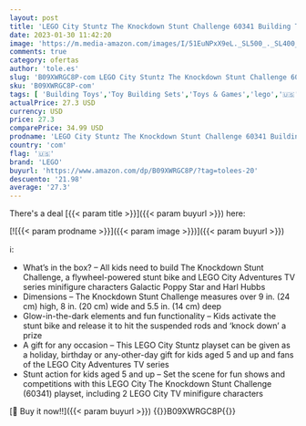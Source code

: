 ```yaml
---
layout: post
title: 'LEGO City Stuntz The Knockdown Stunt Challenge 60341 Building Toy Set for Boys  Girls  and Kids Ages 5+  117 Pieces '
date: 2023-01-30 11:42:20
image: 'https://m.media-amazon.com/images/I/51EuNPxX9eL._SL500_._SL400_.jpg'
comments: true
category: ofertas
author: 'tole.es'
slug: 'B09XWRGC8P-com LEGO City Stuntz The Knockdown Stunt Challenge 60341...'
sku: 'B09XWRGC8P-com'
tags: [ 'Building Toys','Toy Building Sets','Toys & Games','lego','🇺🇸', ]
actualPrice: 27.3 USD
currency: USD
price: 27.3
comparePrice: 34.99 USD
prodname: 'LEGO City Stuntz The Knockdown Stunt Challenge 60341 Building Toy Set for Boys  Girls  and Kids Ages 5+  117 Pieces '
country: 'com'
flag: '🇺🇸'
brand: 'LEGO'
buyurl: 'https://www.amazon.com/dp/B09XWRGC8P/?tag=tolees-20'
descuento: '21.98'
average: '27.3'
---
```


There's a deal [{{< param title >}}]({{< param buyurl >}})  here:

[![{{< param prodname >}}]({{< param image >}})]({{< param buyurl >}})

ℹ️:

- What’s in the box? – All kids need to build The Knockdown Stunt Challenge, a flywheel-powered stunt bike and LEGO City Adventures TV series minifigure characters Galactic Poppy Star and Harl Hubbs
- Dimensions – The Knockdown Stunt Challenge measures over 9 in. (24 cm) high, 8 in. (20 cm) wide and 5.5 in. (14 cm) deep
- Glow-in-the-dark elements and fun functionality – Kids activate the stunt bike and release it to hit the suspended rods and ‘knock down’ a prize
- A gift for any occasion – This LEGO City Stuntz playset can be given as a holiday, birthday or any-other-day gift for kids aged 5 and up and fans of the LEGO City Adventures TV series
- Stunt action for kids aged 5 and up – Set the scene for fun shows and competitions with this LEGO City The Knockdown Stunt Challenge (60341) playset, including 2 LEGO City TV minifigure characters

[🛒 Buy it now!!]({{< param buyurl >}})
{{<world>}}B09XWRGC8P{{</world>}}
